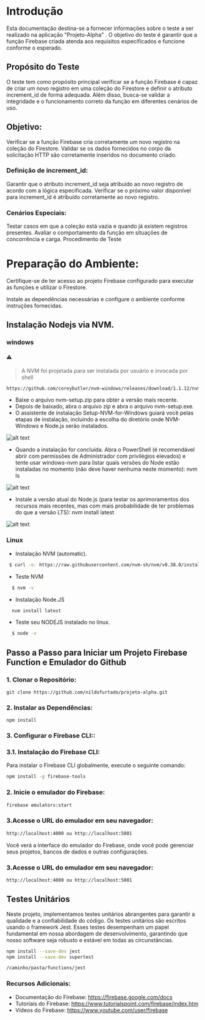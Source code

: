 # Introdução
Esta documentação destina-se a fornecer informações sobre o teste a ser realizado na aplicação "Projeto-Alpha" . O objetivo do teste é garantir que a função Firebase criada atenda aos requisitos especificados e funcione conforme o esperado.

## Propósito do Teste
O teste tem como propósito principal verificar se a função Firebase é capaz de criar um novo registro em uma coleção do Firestore e definir o atributo increment_id de forma adequada. Além disso, busca-se validar a integridade e o funcionamento correto da função em diferentes cenários de uso.

## Objetivo:

Verificar se a função Firebase cria corretamente um novo registro na coleção do Firestore.
Validar se os dados fornecidos no corpo da solicitação HTTP são corretamente inseridos no documento criado.

### Definição de increment_id:

Garantir que o atributo increment_id seja atribuído ao novo registro de acordo com a lógica especificada.
Verificar se o próximo valor disponível para increment_id é atribuído corretamente ao novo registro.

### Cenários Especiais:

Testar casos em que a coleção está vazia e quando já existem registros presentes.
Avaliar o comportamento da função em situações de concorrência e carga.
Procedimento de Teste

# Preparação do Ambiente:

Certifique-se de ter acesso ao projeto Firebase configurado para executar as funções e utilizar o Firestore.

Instale as dependências necessárias e configure o ambiente conforme instruções fornecidas.

## Instalação Nodejs via NVM.

### windows

#### :warning:
> A NVM foi projetada para ser instalada por usuário e invocada por shell

```bash
https://github.com/coreybutler/nvm-windows/releases/download/1.1.12/nvm-setup.exe
```
* Baixe o arquivo nvm-setup.zip para obter a versão mais recente.
* Depois de baixado, abra o arquivo zip e abra o arquivo nvm-setup.exe.
* O assistente de instalação Setup-NVM-for-Windows guiará você pelas etapas de instalação, incluindo a escolha do diretório onde NVM-Windows e Node.js serão instalados.

![alt text](https://learn.microsoft.com/pt-br/windows/images/install-nvm-for-windows-wizard.png)

* Quando a instalação for concluída. Abra o PowerShell (é recomendável abrir com permissões de Administrador com privilégios elevados) e tente usar windows-nvm para listar quais versões do Node estão instaladas no momento (não deve haver nenhuma neste momento): nvm ls


![alt text](https://learn.microsoft.com/pt-br/windows/images/windows-nvm-powershell-no-node.png)


* Instale a versão atual do Node.js (para testar os aprimoramentos dos recursos mais recentes, mas com mais probabilidade de ter problemas do que a versão LTS): nvm install latest

![alt text](https://learn.microsoft.com/pt-br/windows/images/windows-nvm-list.png)


### Linux

* Instalação NVM (automatic).
```bash
 $ curl -o- https://raw.githubusercontent.com/nvm-sh/nvm/v0.38.0/install.sh | bash
```
* Teste NVM

```bash
  $ nvm -v
```
* Instalação Node.JS

```bash
  nvm install latest
```

* Teste seu NODEJS instalado no linux.
```bash
  $ node -v
```


## Passo a Passo para Iniciar um Projeto Firebase Function e Emulador do Github

### 1. Clonar o Repositório:
```
git clone https://github.com/nildofurtado/projeto-alpha.git
```
### 2. Instalar as Dependências:
```
npm install
```
### 3. Configurar o Firebase CLI::
### 3.1. Instalação do Firebase CLI:

Para instalar o Firebase CLI globalmente, execute o seguinte comando:

```bash
npm install -g firebase-tools
```

### 2. Inicie o emulador do Firebase:
```bash
firebase emulators:start
```
### 3.Acesse o URL do emulador em seu navegador:
```bash
http://localhost:4000 ou http://localhost:5001
```

Você verá a interface do emulador do Firebase, onde você pode gerenciar seus projetos, bancos de dados e outras configurações.

### 3.Acesse o URL do emulador em seu navegador:
```bash
http://localhost:4000 ou http://localhost:5001
```
## Testes Unitários
Neste projeto, implementamos testes unitários abrangentes para garantir a qualidade e a confiabilidade do código. Os testes unitários são escritos usando o framework Jest. Esses testes desempenham um papel fundamental em nossa abordagem de desenvolvimento, garantindo que nosso software seja robusto e estável em todas as circunstâncias.

```bash
npm install --save-dev jest
npm install --save-dev supertest

/caminho/pasta/functions/jest
```

### Recursos Adicionais:

+ Documentação do Firebase: https://firebase.google.com/docs
+ Tutoriais do Firebase: https://www.tutorialspoint.com/firebase/index.htm
+ Vídeos do Firebase: https://www.youtube.com/user/firebase

